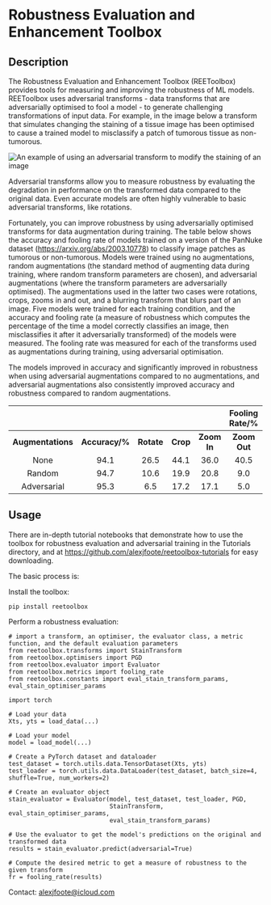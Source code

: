 # Robustness Evaluation and Enhancement Toolbox

## Description
The Robustness Evaluation and Enhancement Toolbox (REEToolbox) provides tools for measuring and improving the robustness of ML models. REEToolbox uses adversarial transforms - data transforms that are adversarially optimised to fool a model - to generate challenging transformations of input data. For example, in the image below a transform that simulates changing the staining of a tissue image has been optimised to cause a trained model to misclassify a patch of tumorous tissue as non-tumorous. 

![An example of using an adversarial transform to modify the staining of an image](https://github.com/alexjfoote/reetoolbox/blob/main/example_image.png?raw=true)

Adversarial transforms allow you to measure robustness by evaluating the degradation in performance on the transformed data compared to the original data. Even accurate models are often highly vulnerable to basic adversarial transforms, like rotations. 

Fortunately, you can improve robustness by using adversarially optimised transforms for data augmentation during training. The table below shows the accuracy and fooling rate of models trained on a version of the PanNuke dataset (https://arxiv.org/abs/2003.10778) to classify image patches as tumorous or non-tumorous. Models were trained using no augmentations, random augmentations (the standard method of augmenting data during training, where random transform parameters are chosen), and adversarial augmentations (where the transform parameters are adversarially optimised). The augmentations used in the latter two cases were rotations, crops, zooms in and out, and a blurring transform that blurs part of an image. Five models were trained for each training condition, and the accuracy and fooling rate (a measure of robustness which computes the percentage of the time a model correctly classifies an image, then misclassifies it after it adversarially transformed) of the models were measured. The fooling rate was measured for each of the transforms used as augmentations during training, using adversarial optimisation. 

The models improved in accuracy and significantly improved in robustness when using adversarial augmentations compared to no augmentations, and adversarial augmentations also consistently improved accuracy and robustness compared to random augmentations.

<div align="center">
  
|| | | | | **Fooling Rate/%** | ||
|:-----:|:-----:|:-----:|:-----:|:-----:|:-----:|:-----:|:-----:|
|**Augmentations**|**Accuracy/%**|**Rotate**|**Crop**|**Zoom In**|**Zoom Out**|**Blur**|**Average**|
|None|94.1|26.5|44.1|36.0|40.5|8.1|31.0|
|Random|94.7|10.6|19.9|20.8|9.0|4.3|12.9|
|Adversarial|95.3|6.5|17.2|17.1|5.0|2.2|9.6|
  
 </div>

## Usage
There are in-depth tutorial notebooks that demonstrate how to use the toolbox for robustness evaluation and adversarial training in the Tutorials directory, and at https://github.com/alexjfoote/reetoolbox-tutorials for easy downloading.

The basic process is:

Install the toolbox:

`pip install reetoolbox`

Perform a robustness evaluation:

```
# import a transform, an optimiser, the evaluator class, a metric function, and the default evaluation parameters
from reetoolbox.transforms import StainTransform
from reetoolbox.optimisers import PGD
from reetoolbox.evaluator import Evaluator
from reetoolbox.metrics import fooling_rate
from reetoolbox.constants import eval_stain_transform_params, eval_stain_optimiser_params

import torch

# Load your data
Xts, yts = load_data(...)

# Load your model
model = load_model(...)

# Create a PyTorch dataset and dataloader
test_dataset = torch.utils.data.TensorDataset(Xts, yts)
test_loader = torch.utils.data.DataLoader(test_dataset, batch_size=4, shuffle=True, num_workers=2)

# Create an evaluator object
stain_evaluator = Evaluator(model, test_dataset, test_loader, PGD, 
                            StainTransform, eval_stain_optimiser_params, 
                            eval_stain_transform_params)

# Use the evaluator to get the model's predictions on the original and transformed data
results = stain_evaluator.predict(adversarial=True)

# Compute the desired metric to get a measure of robustness to the given transform
fr = fooling_rate(results)
```

Contact: alexjfoote@icloud.com
